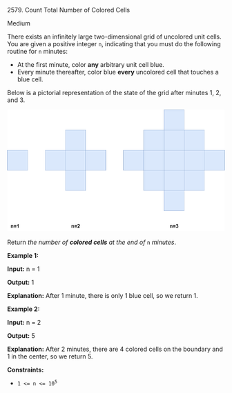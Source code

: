 2579\. Count Total Number of Colored Cells

Medium

There exists an infinitely large two-dimensional grid of uncolored unit cells. You are given a positive integer `n`, indicating that you must do the following routine for `n` minutes:

*   At the first minute, color **any** arbitrary unit cell blue.
*   Every minute thereafter, color blue **every** uncolored cell that touches a blue cell.

Below is a pictorial representation of the state of the grid after minutes 1, 2, and 3.

![](example-copy-2.png)

Return _the number of **colored cells** at the end of_ `n` _minutes_.

**Example 1:**

**Input:** n = 1

**Output:** 1

**Explanation:** After 1 minute, there is only 1 blue cell, so we return 1.

**Example 2:**

**Input:** n = 2

**Output:** 5

**Explanation:** After 2 minutes, there are 4 colored cells on the boundary and 1 in the center, so we return 5.

**Constraints:**

*   <code>1 <= n <= 10<sup>5</sup></code>